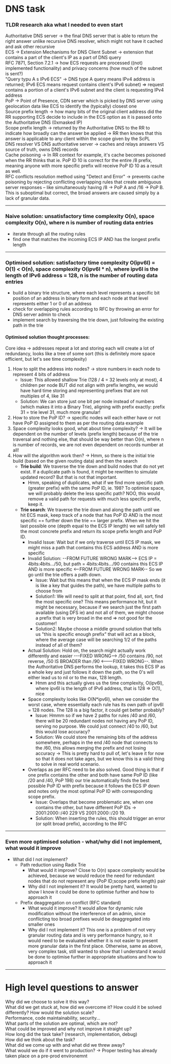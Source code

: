 # DNS task

### TLDR research aka what I needed to even start

Authoritative DNS server -> the final DNS server that is able to return the right answer unlike recursive DNS resolver, which might not have it cached and ask other recursive <br>
ECS -> Extension Mechanisms for DNS Client Subnet -> extension that contains a part of the client's IP as a part of DNS query <br>
RFC 7871, Section 7.2.1 -> how ECS requests are processed ((not) implemented functionality) and privacy concerns (how much of the subnet is sent?) <br>
"Query typu A s IPv6 ECS" -> DNS type A query means IPv4 address is returned; IPv6 ECS means request contains client's IPv6 subnet) => request contains a portion of a client's IPv6 subnet and the client is requesting IPv4 address <br>
PoP -> Point of Presence, CDN server which is picked by DNS server using geolocation data like ECS to identify the (typically) closest one <br>
Source prefix length -> how many bits of the original client address did the RR supporting ECS decide to include in the ECS option as it is passed onto the Authoritative DNS (0xmasked IP) <br>
Scope prefix length -> returned by the Authoritative DNS to the RR to indicate how broadly can the answer be applied -> RR then knows that this answer is applicable to any client within the scope given by the ScPL <br>
DNS resolver VS DNS authoritative server -> caches and relays answers VS source of truth, owns DNS records <br>
Cache poisoning -> In RR context for example, it's cache becomes poisoned when the RR thinks that ie. PoP ID 10 is correct for the entire /8 prefix, meaning anyone with more specific prefix will receive PoP ID 10 as a result as well. <br>
RFC conflicts resolution method using "Detect and Error" -> prevents cache poisoning by rejecting conflicting overlapping rules that create ambiguous server responses – like simultaneously having /8 -> PoP A and /16 -> PoP B. This is suboptimal but correct, the broad answers are caused simply by a lack of granular data.

---

### Naive solution: unsatisfactory time complexity O(n), space complexity O(n), where n is number of routing data entries
- iterate through all the routing rules
- find one that matches the incoming ECS IP AND has the longest prefix length

---

### Optimised solution: satisfactory time complexity O(ipv6l) = O(1) < O(n), space complexity O(ipv6l * n), where ipv6l is the length of IPv6 address = 128, n is the number of routing data entries
- build a binary trie structure, where each level represents a specific bit position of an address in binary form and each node at that level represents either 1 or 0 of an address
- check for overlapping rules according to RFC by throwing an error for DNS server admin to check
- implement search by traversing the trie down, just following the existing path in the trie

#### Optimised solution thought processes:
Core idea -> addresses repeat a lot and storing each will create a lot of redundancy, looks like a tree of some sort (this is definitely more space efficient, but let's see time complexity)

1. How to split the address into nodes? -> store numbers in each node to represent 4 bits of address
   - Issue: This allowed shallow Trie (128 / 4 = 32 levels only at most), 4 children per node BUT did not align with prefix lengths, we would have hard time storing and representing prefixes that are not multiples of 4, like 31
   - Solution: We can store just one bit per node instead of numbers (which makes it into a Binary Trie), aligning with prefix exactly: prefix 31 = trie level 31, much more granular!
2. How to store the PoP ID? -> specific nodes will each either have or not have PoP ID assigned to them as per the routing data example
3. Space complexity looks good, what about time complexity? -> It will be dependent on the number of levels (prefix length) because of the trie traversal and nothing else, that should be way better than O(n), where n is number of records, we are not even dependent on records number at all!
4. How will the algorithm work then? -> Hmm, so there is the initial trie build (based on the given routing data) and then the search
   - **Trie build**: We traverse the trie down and build nodes that do not yet exist. If a duplicate path is found, it might be rewritten to simulate updated record? But that is not that important.
     - Hmm, speaking of duplicates, what if we find more specific path (greater prefix) with the same PoP ID, ie. 198? To optimise space, we will probably delete the less specific path? NOO, this would remove a valid path for requests with much less specific prefix, keep it.
   - **Trie search**: We traverse the trie down and along the path until we hit ECS mask, keep track of a node that has PoP ID AND is the most specific == further down the trie == larger prefix. When we hit the last possible one (depth equal to the ECS IP length) we will safely tell the most concrete prefix and return its scope prefix length and PoP ID.
     - Invalid Issue: Wait but if we only traverse until ECS IP mask, we might miss a path that contains this ECS address AND is more specific
     - Invalid Solution: --FROM FUTURE WRONG MARK--> ECS IP = 4bits:4bits.../50, but path = 4bits:4bits.../90 contains this ECS IP AND is more specific <--FROM FUTURE WRONG MARK-- So we go until the trie offers a path down.
       - Issue: Wait but this means that when the ECS IP mask ends (it is like a key that guides the path), we have multiple paths to choose from
       - Solution1: We will need to split at that point, find all, sort, find the most specific one? This means performance hit, but it might be necessary, because if we search just the first path available (using DFS ie) and not all of them, we might choose a prefix that is very broad in the end => not good for the customer!
       - Solution2: Maybe choose a middle ground solution that tells us "this is specific enough prefix" that will act as a block, where the average case will be searching 1/2 of the paths instead of all of them?
     - Actual Solution: Hold on, the search might actually work differently and easier ---FIXED WRONG--> /50 contains /90, not reverse, /50 IS BROADER than /90 <---FIXED WRONG--. When the Authoritative DNS performs the lookup, it takes this ECS IP as a whole key and just follows it down the path, so the 0's will either lead us to nil or to the max, 128 length. 
       - Hmm and this actually gives us the time complexity, O(ipv6l), where ipv6l is the length of IPv6 address, that is 128 => O(1), nice
     - Space complexity looks like O(N*ipv6l), when we consider the worst case, where essentially each rule has its own path of ipv6l = 128 nodes. The 128 is a big factor, it could get better probably?
       - Issue: Hmmm so if we have 2 paths for rules /40 and /60, there will be 20 redundant nodes not having any PoP ID, serving no purpose. We could just connect /40 to /60, but this would lose accuracy?
       - Solution: We could store the remaining bits of the address somewhere, perhaps in the end /40 node that connects to the /60, this allows merging the prefix and not losing accuracy -> This is pretty hard to pull of, let's leave it for now so that it does not take ages, but we know this is a valid thing to solve in real world scenario.
     - Overlaps as per RFC need to be also solved. Good thing is that if one prefix contains the other and both have same PoP ID (like /20 and /40, PoP 198) our trie automatically finds the best possible PoP ID with prefix because it follows the ECS IP down and notes only the most optimal PoP ID with corresponding scope prefix.
       - Issue: Overlaps that become problematic are, when one contains the other, but have different PoP IDs -> 2001:2000::/40 229 VS 2001:2000::/20 19.
       - Solution: When inserting the rules, this should trigger an error (or split broad prefix), according to the RFC

---

### Even more optimised solution - what/why did I not implement, what would it improve
- What did I not implement?
  - Path reduction using Radix Trie
    - What would it improve? Close to O(n) space complexity would be achieved, because we would reduce the need for redundant nodes that do not represent any {PoP ID;scope prefix length} pair
    - Why did I not implement it? It would be pretty hard, wanted to show I know it could be done to optimise further and how to approach it
  - Prefix deaggregation on conflict (RFC standard)
    - What would it improve? It would allow for dynamic rule modification without the interference of an admin, since conflicting too broad prefixes would be deaggregated into smaller ones
    - Why did I not implement it? This one is a problem of not very granular routing data and is very performance hungry, so it would need to be evaluated whether it is not easier to present more granular data in the first place. Otherwise, same as above, very complex task, still wanted to show that I understand it would be done to optimise further in appropriate situations and how to approach it

---

# High level questions to answer

Why did we choose to solve it this way?<br>
What did we get stuck at, how did we overcome it? How could it be solved differently?
How would the solution scale?<br>
Performance, code maintainability, security...<br>
What parts of the solution are optimal, which are not?<br>
What could be improved and why not improve it straight up?<br>
How long did the task take? (research, implementation, debug)<br>
How did we think about the task?<br>
What did we come up with and what did we threw away?<br>
What would we do if it went to production? -> Proper testing has already taken place on a pre-prod environemnt<br>